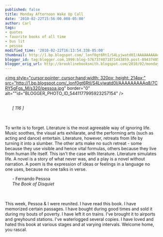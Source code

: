 ```yaml
---
published: false
title: Monday Afternoon Wake Up Call
date: '2010-02-22T15:56:00.008-05:00'
author: Carl
tags:
- quotes
- favorite books of all time
- bus lit
- pessoa
modified_time: '2010-02-22T16:13:54.338-05:00'
thumbnail: http://1.bp.blogspot.com/_lonf0gt6RtI/S4Lyjwatd0I/AAAAAAAAAq8/7CRY5gFgs_M/s72-c/pessoa.jpg
blogger_id: tag:blogger.com,1999:blog-5767374071871443859.post-8943740557588518401
blogger_orig_url: http://brooklinebooksmith.blogspot.com/2010/02/monday-afternoon-wake-up-call.html
---
```


<a href="http://1.bp.blogspot.com/_lonf0gt6RtI/S4Lyjwatd0I/AAAAAAAAAq8/7CRY5gFgs_M/s1600-h/pessoa.jpg"><img style="cursor:pointer; cursor:hand;width: 320px; height: 214px;" src="http://1.bp.blogspot.com/_lonf0gt6RtI/S4Lyjwatd0I/AAAAAAAAAq8/7CRY5gFgs_M/s320/pessoa.jpg" border="0" alt=""id="BLOGGER_PHOTO_ID_5441177995923257154" /></a><br /><br /><ul><i>[ 116 ]</i></ul><br /><br />To write is to forget. Literature is the most agreeable way of ignoring life. Music soothes, the visual arts exhilarate, and the performing arts (such as acting and dance) entertain. Literature, however, retreats from life by turning it into a slumber. The other arts make no such retreat - some because they use visible and hence vital formulas, others because they live from human life itself. This isn't the case with literature. Literature simulates life. A novel is a story of what never was, and a play is a novel without narration. A poem is the expression of ideas or feelings in a language no one uses, because no one talks in verse.<br /><ul> - Fernando Pessoa<br /><i>The Book of Disquiet</i></ul><br /><br />This week, Pessoa & I were reunited. I have read this book. I have memorized certain passages. I have bought during good times and sold it during my bouts of poverty. I have left it on trains. I've brought it to airports and greyhound stations. I've waterlogged several copies. I have loved and hated this book at various stages and at varying intervals. Welcome home, you rascal.
